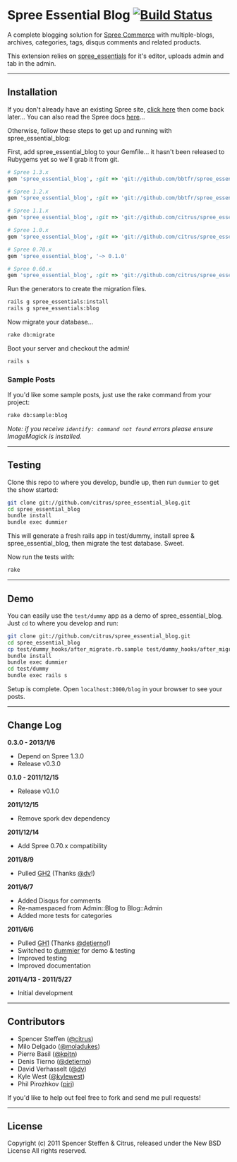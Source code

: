 # Spree Essential Blog [![Build Status](https://secure.travis-ci.org/citrus/spree_essential_blog.png)](http://travis-ci.org/citrus/spree_essential_blog)


A complete blogging solution for [Spree Commerce](http://spreecommerce.com) with multiple-blogs, archives, categories, tags, disqus comments and related products.

This extension relies on [spree_essentials](https://github.com/citrus/spree_essentials) for it's editor, uploads admin and tab in the admin.


------------------------------------------------------------------------------
Installation
------------------------------------------------------------------------------


If you don't already have an existing Spree site, [click here](https://gist.github.com/946719) then come back later... You can also read the Spree docs [here](http://spreecommerce.com/documentation/getting_started.html)...

Otherwise, follow these steps to get up and running with spree_essential_blog:

First, add spree_essential_blog to your Gemfile... it hasn't been released to Rubygems yet so we'll grab it from git.

```ruby
# Spree 1.3.x
gem 'spree_essential_blog', :git => 'git://github.com/bbtfr/spree_essential_blog.git', :branch => '1.3.x'

# Spree 1.2.x
gem 'spree_essential_blog', :git => 'git://github.com/bbtfr/spree_essential_blog.git', :branch => '1.2.x'

# Spree 1.1.x
gem 'spree_essential_blog', :git => 'git://github.com/citrus/spree_essential_blog.git', :branch => 'master'

# Spree 1.0.x
gem 'spree_essential_blog', :git => 'git://github.com/citrus/spree_essential_blog.git', :branch => '1.0.x'

# Spree 0.70.x
gem 'spree_essential_blog', '~> 0.1.0'

# Spree 0.60.x
gem 'spree_essential_blog', :git => 'git://github.com/citrus/spree_essential_blog.git', :branch => '0.60.x'
```    


Run the generators to create the migration files.

```bash
rails g spree_essentials:install
rails g spree_essentials:blog
```


Now migrate your database...

```bash
rake db:migrate
```

   
Boot your server and checkout the admin!

```bash
rails s
```   
    
### Sample Posts

If you'd like some sample posts, just use the rake command from your project:
   
```bash 
rake db:sample:blog
```


*Note: if you receive `identify: command not found` errors please ensure ImageMagick is installed.*


------------------------------------------------------------------------------
Testing
------------------------------------------------------------------------------

Clone this repo to where you develop, bundle up, then run `dummier` to get the show started:

```bash
git clone git://github.com/citrus/spree_essential_blog.git
cd spree_essential_blog
bundle install
bundle exec dummier
```


This will generate a fresh rails app in test/dummy, install spree & spree_essential_blog, then migrate the test database. Sweet.

Now run the tests with:

```bash
rake
```


------------------------------------------------------------------------------
Demo
------------------------------------------------------------------------------

You can easily use the `test/dummy` app as a demo of spree_essential_blog. Just `cd` to where you develop and run:
  
```bash  
git clone git://github.com/citrus/spree_essential_blog.git
cd spree_essential_blog
cp test/dummy_hooks/after_migrate.rb.sample test/dummy_hooks/after_migrate.rb
bundle install
bundle exec dummier
cd test/dummy
bundle exec rails s
```


Setup is complete. Open `localhost:3000/blog` in your browser to see your posts.


------------------------------------------------------------------------------
Change Log
------------------------------------------------------------------------------

**0.3.0 - 2013/1/6**

* Depend on Spree 1.3.0 
* Release v0.3.0


**0.1.0 - 2011/12/15**

* Release v0.1.0


**2011/12/15**

* Remove spork dev dependency


**2011/12/14**

* Add Spree 0.70.x compatibility


**2011/8/9**

* Pulled [GH2](https://github.com/citrus/spree_essential_blog/pull/2) (Thanks [@dv](https://github.com/dv)!) 


**2011/6/7**

* Added Disqus for comments
* Re-namespaced from Admin::Blog to Blog::Admin
* Added more tests for categories


**2011/6/6**

* Pulled [GH1](https://github.com/citrus/spree_essential_blog/pull/1) (Thanks [@detierno](https://github.com/detierno)!)
* Switched to [dummier](https://github.com/citrus/dummier) for demo & testing
* Improved testing
* Improved documentation


**2011/4/13 - 2011/5/27**

* Initial development


------------------------------------------------------------------------------
Contributors
------------------------------------------------------------------------------

* Spencer Steffen ([@citrus](https://github.com/citrus))
* Milo Delgado ([@moladukes](https://github.com/moladukes))
* Pierre Basil ([@kpitn](https://github.com/kpitn))
* Denis Tierno ([@detierno](https://github.com/detierno))
* David Verhasselt ([@dv](https://github.com/dv))
* Kyle West ([@kylewest](https://github.com/kylewest))
* Phil Pirozhkov ([pirj](https://github.com/pirj))


If you'd like to help out feel free to fork and send me pull requests!

------------------------------------------------------------------------------
License
------------------------------------------------------------------------------

Copyright (c) 2011 Spencer Steffen & Citrus, released under the New BSD License All rights reserved.
